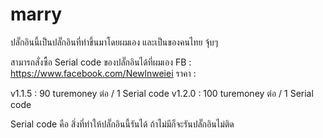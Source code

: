 # marry
ปลั๊กอินนี้เป็นปลั๊กอินที่ทำขึ้นมาโดยผมเอง และเป็นของคนไทย จุ้บๆ

สามารถสั่งซื้อ Serial code ของปลั๊กอินได้ที่ผมเอง
FB : https://www.facebook.com/Newlnweiei
ราคา :

v1.1.5 : 90 turemoney ต่อ / 1 Serial code
v1.2.0 : 100 turemoney ต่อ / 1 Serial code

Serial code คือ สิ่งที่ทำให้ปลั๊กอินนี้รันได้ ถ้าไม่มีก็จะรันปลั๊กอินไม่ติด
